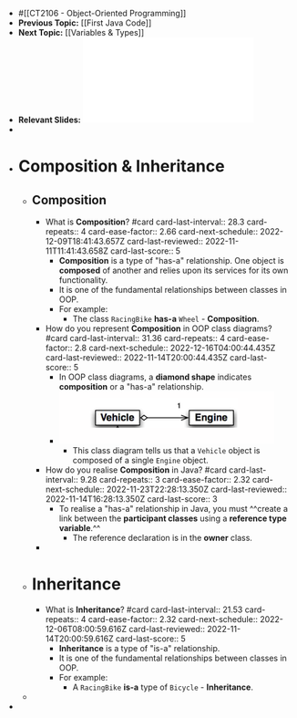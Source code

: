 - #[[CT2106 - Object-Oriented Programming]]
- **Previous Topic:** [[First Java Code]]
- **Next Topic:** [[Variables & Types]]
- **Relevant Slides:** ![Lecture03.pdf](../assets/Lecture03_1663063871202_0.pdf)
-
- # Composition & Inheritance
	- ## Composition
		- What is **Composition**? #card
		  card-last-interval:: 28.3
		  card-repeats:: 4
		  card-ease-factor:: 2.66
		  card-next-schedule:: 2022-12-09T18:41:43.657Z
		  card-last-reviewed:: 2022-11-11T11:41:43.658Z
		  card-last-score:: 5
			- **Composition** is a type of "has-a" relationship. One object is **composed** of another and relies upon its services for its own functionality.
			- It is one of the fundamental relationships between classes in OOP.
			- For example:
				- The class `RacingBike` **has-a** `Wheel` - **Composition**.
		- How do you represent **Composition** in OOP class diagrams? #card
		  card-last-interval:: 31.36
		  card-repeats:: 4
		  card-ease-factor:: 2.8
		  card-next-schedule:: 2022-12-16T04:00:44.435Z
		  card-last-reviewed:: 2022-11-14T20:00:44.435Z
		  card-last-score:: 5
			- In OOP class diagrams, a **diamond shape** indicates **composition** or a "has-a" relationship.
			- ![image.png](../assets/image_1663271062397_0.png)
				- This class diagram tells us that a `Vehicle` object is composed of a single `Engine` object.
		- How do you realise **Composition** in Java? #card
		  card-last-interval:: 9.28
		  card-repeats:: 3
		  card-ease-factor:: 2.32
		  card-next-schedule:: 2022-11-23T22:28:13.350Z
		  card-last-reviewed:: 2022-11-14T16:28:13.350Z
		  card-last-score:: 3
			- To realise a "has-a" relationship in Java, you must ^^create a link between the **participant classes** using a **reference type variable**.^^
				- The reference declaration is in the **owner** class.
		-
	- # Inheritance
		- What is **Inheritance**? #card
		  card-last-interval:: 21.53
		  card-repeats:: 4
		  card-ease-factor:: 2.32
		  card-next-schedule:: 2022-12-06T08:00:59.616Z
		  card-last-reviewed:: 2022-11-14T20:00:59.616Z
		  card-last-score:: 5
			- **Inheritance** is a type of "is-a" relationship.
			- It is one of the fundamental relationships between classes in OOP.
			- For example:
				- A `RacingBike` **is-a** type of `Bicycle` - **Inheritance**.
	-
-